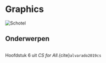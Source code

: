 # Graphics

![Schotel](/images/saucer.png)

## Onderwerpen

```{tableofcontents}
```

Hoofdstuk 6 uit *CS for All*.{cite}`alvarado2019cs`
